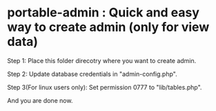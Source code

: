 # portable-admin : Quick and easy way to create admin (only for view data)

Step 1: Place this folder direcotry where you want to create admin.

Step 2: Update database credentials in "admin-config.php".

Step 3(For linux users only): Set permission 0777 to "lib/tables.php".

And you are done now.
